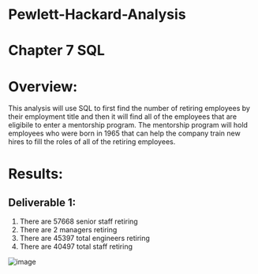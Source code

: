 # Pewlett-Hackard-Analysis

# Chapter 7 SQL

# Overview:

This analysis will use SQL to first find the number of retiring employees by their employment title and then it will find all of the employees that are eligibile to enter
a mentorship program. The mentorship program will hold employees who were born in 1965 that can help the company train new hires to fill the roles of all of the retiring 
employees.

# Results:

## Deliverable 1:

1. There are 57668 senior staff retiring
2. There are 2 managers retiring
3. There are 45397 total engineers retiring
4. There are 40497 total staff retiring

![image](https://user-images.githubusercontent.com/78934120/115044243-505c0d80-9ea3-11eb-84c3-65a5d3c44bf1.png)
